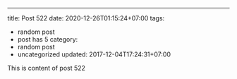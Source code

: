---
title: Post 522
date: 2020-12-26T01:15:24+07:00
tags:
  - random post
  - post has 5
category:
  - random post
  - uncategorized
updated: 2017-12-04T17:24:31+07:00

This is content of post 522